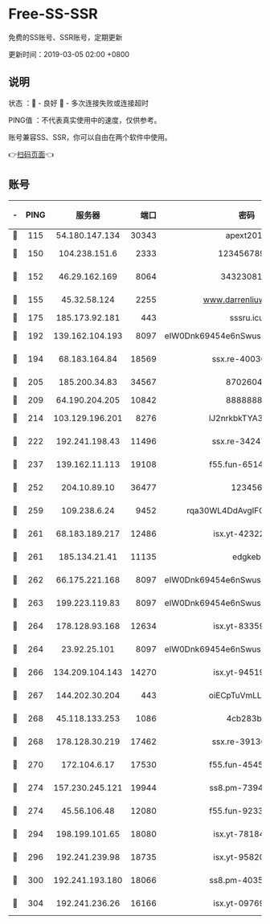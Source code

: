 # Free-SS-SSR

免费的SS账号、SSR账号，定期更新

更新时间：2019-03-05 02:00 +0800

## 说明

状态     ：🙂 - 良好 🙁 - 多次连接失败或连接超时

PING值   ：不代表真实使用中的速度，仅供参考。

账号兼容SS、SSR，你可以自由在两个软件中使用。

👉[扫码页面](https://liesauer.github.io/free-ss-ssr.github.io/)👈

## 账号

|-|PING|服务器|端口|密码|加密方式|区域|
|:----:|:----:|:-----:|-----:|:----:|:----:|:----:|
|🙂|115|54.180.147.134|30343|apext2019|chacha20|KR|
|🙂|150|104.238.151.6|2333|12345678900|aes-256-cfb|JP|
|🙂|152|46.29.162.169|8064|3432308177|aes-256-cfb|RU|
|🙂|155|45.32.58.124|2255|www.darrenliuwei.com|aes-256-cfb|JP|
|🙂|175|185.173.92.181|443|sssru.icu|rc4-md5|RU|
|🙂|192|139.162.104.193|8097|eIW0Dnk69454e6nSwuspv9DmS201tQ0D|aes-256-cfb|JP|
|🙂|194|68.183.164.84|18569|ssx.re-40036320|aes-256-cfb|US|
|🙂|205|185.200.34.83|34567|87026045|aes-256-cfb|US|
|🙂|209|64.190.204.205|10842|88888888|rc4-md5|US|
|🙂|214|103.129.196.201|8276|lJ2nrkbkTYA30wv0|aes-256-cfb|US|
|🙂|222|192.241.198.43|11496|ssx.re-34247087|aes-256-cfb|US|
|🙂|237|139.162.11.113|19108|f55.fun-65147791|aes-256-cfb|SG|
|🙂|252|204.10.89.10|36477|123456|aes-256-cfb|US|
|🙂|259|109.238.6.24|9452|rqa30WL4DdAvgIFG6Fs3znzTa|aes-256-cfb|FR|
|🙂|261|68.183.189.217|12486|isx.yt-42322942|aes-256-cfb|SG|
|🙂|261|185.134.21.41|11135|edgkeb|aes-256-cfb|GB|
|🙂|262|66.175.221.168|8097|eIW0Dnk69454e6nSwuspv9DmS201tQ0D|aes-256-cfb|US|
|🙂|263|199.223.119.83|8097|eIW0Dnk69454e6nSwuspv9DmS201tQ0D|aes-256-cfb|US|
|🙂|264|178.128.93.168|12634|isx.yt-83359917|aes-256-cfb|SG|
|🙂|264|23.92.25.101|8097|eIW0Dnk69454e6nSwuspv9DmS201tQ0D|aes-256-cfb|US|
|🙂|266|134.209.104.143|14270|isx.yt-94519084|aes-256-cfb|SG|
|🙂|267|144.202.30.204|443|oiECpTuVmLLxk4Ts|aes-256-cfb|US|
|🙂|268|45.118.133.253|1086|4cb283b8|aes-256-cfb|SG|
|🙂|268|178.128.30.219|17462|ssx.re-39136705|aes-256-cfb|SG|
|🙂|270|172.104.6.17|17530|f55.fun-45452436|aes-256-cfb|US|
|🙂|274|157.230.245.121|19944|ss8.pm-73943906|aes-256-cfb|SG|
|🙂|274|45.56.106.48|12080|f55.fun-92337003|aes-256-cfb|US|
|🙂|294|198.199.101.65|18080|isx.yt-78184489|aes-256-cfb|US|
|🙂|296|192.241.239.98|18735|isx.yt-95820139|aes-256-cfb|US|
|🙂|300|192.241.193.180|18066|ss8.pm-40352381|aes-256-cfb|US|
|🙂|304|192.241.236.26|16166|isx.yt-09769627|aes-256-cfb|US|
